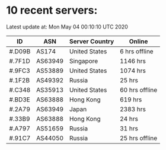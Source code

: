 # 10 recent servers:

Latest update at: Mon May 04 00:10:10 UTC 2020

| ID | ASN | Server Country | Online |
| -- | --- | -------------- | ------ |
| #.D09B | AS174 | United States | 6 hrs offline |
| #.7F1D | AS63949 | Singapore | 1146 hrs |
| #.9FC3 | AS53889 | United States | 1074 hrs |
| #.1F2B | AS49392 | Russia | 25 hrs |
| #.C348 | AS35913 | United States | 60 hrs offline |
| #.BD3E | AS63888 | Hong Kong | 619 hrs |
| #.2A79 | AS63949 | Japan | 2383 hrs |
| #.33B9 | AS63888 | Hong Kong | 24 hrs |
| #.A797 | AS51659 | Russia | 31 hrs |
| #.91C7 | AS44050 | Russia | 25 hrs offline |

